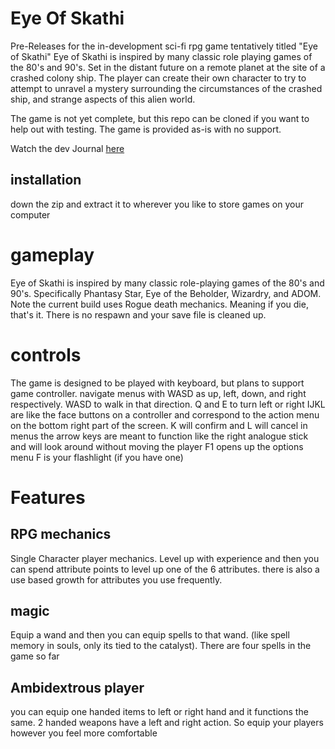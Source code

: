 # Eye Of Skathi
Pre-Releases for the in-development sci-fi rpg game tentatively titled "Eye of Skathi"
Eye of Skathi is inspired by many classic role playing games of the 80's and 90's.
Set in the distant future on a remote planet at the site of a crashed colony ship.
The player can create their own character to try to attempt to unravel a mystery surrounding the circumstances of the crashed ship, and strange aspects of this alien world.

The game is not yet complete, but this repo can be cloned if you want to help out with testing.
The game is provided as-is with no support.  

Watch the dev Journal [here](https://www.youtube.com/playlist?list=PLMSfp83ifZRwCqagJEDqj2mb9Y4vxfdOA)
## installation 
down the zip and extract it to wherever you like to store games on your computer
# gameplay 
Eye of Skathi is inspired by many classic role-playing games of the 80's and 90's.  Specifically Phantasy Star, Eye of the Beholder, Wizardry, and ADOM.  Note the current build uses Rogue death mechanics.  Meaning if you die, that's it. There is no respawn and your save file is cleaned up.
# controls
The game is designed to be played with keyboard, but plans to support game controller.
navigate menus with WASD as up, left, down, and right respectively.
WASD to walk in that direction.
Q and E to turn left or right
IJKL are like the face buttons on a controller and correspond to the action menu on the bottom right part of the screen.
K will confirm and L will cancel in menus
the arrow keys are meant to function like the right analogue stick and will look around without moving the player
F1 opens up the options menu
F is your flashlight (if you have one)

# Features
## RPG mechanics
Single Character player mechanics.
Level up with experience and then you can spend attribute points to level up one of the 6 attributes.  there is also a use based growth for attributes you use frequently.

## magic
Equip a wand and then you can equip spells to that wand.  (like spell memory in souls, only its tied to the catalyst).  There are four spells in the game so far

## Ambidextrous player 
you can equip one handed items to left or right hand and it functions the same.  2 handed weapons have a left and right action. So equip your players however you feel more comfortable 
